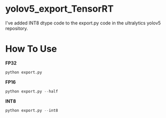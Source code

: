 # yolov5_export_TensorRT
I've added INT8 dtype code to the export.py code in the ultralytics yolov5 repository. 

# How To Use
**FP32**  

```python
python export.py
``` 
**FP16**  
```python
python export.py --half
```
**INT8**  
```python
python export.py --int8
```
